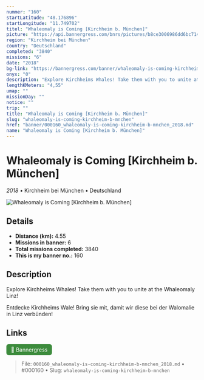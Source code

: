 ```yaml
---
nummer: "160"
startLatitude: "48.176896"
startLongitude: "11.749702"
titel: "Whaleomaly is Coming [Kirchheim b. München]"
picture: "https://api.bannergress.com/bnrs/pictures/b8ce3006986dd6bc714822b7960454d9"
region: "Kirchheim bei München"
country: "Deutschland"
completed: "3840"
missions: "6"
date: "2018"
bg-link: "https://bannergress.com/banner/whaleomaly-is-coming-kirchheim-b-m%C3%BCnchen-79bc"
onyx: "0"
description: "Explore Kirchheims Whales! Take them with you to unite at the Whaleomaly Linz!\n\nEntdecke Kirchheims Wale! Bring sie mit, damit wir diese bei der Walomalie in Linz verbünden!"
lengthKMeters: "4,55"
umap: ""
missionDay: ""
notice: ""
trip: ""
title: "Whaleomaly is Coming [Kirchheim b. München]"
slug: "whaleomaly-is-coming-kirchheim-b-mnchen"
href: "banner/000160_whaleomaly-is-coming-kirchheim-b-mnchen_2018.md"
name: "Whaleomaly is Coming [Kirchheim b. München]"
---
```

# Whaleomaly is Coming [Kirchheim b. München]

*2018* • Kirchheim bei München • Deutschland

![Whaleomaly is Coming [Kirchheim b. München]](https://api.bannergress.com/bnrs/pictures/b8ce3006986dd6bc714822b7960454d9)



## Details
- **Distance (km):** 4.55
- **Missions in banner:** 6
- **Total missions completed:** 3840
- **This is my banner no.:** 160



## Description
Explore Kirchheims Whales! Take them with you to unite at the Whaleomaly Linz!

Entdecke Kirchheims Wale! Bring sie mit, damit wir diese bei der Walomalie in Linz verbünden!



## Links
<a href="https://bannergress.com/banner/whaleomaly-is-coming-kirchheim-b-m%C3%BCnchen-79bc" target="_blank" style="display:inline-block;margin-right:8px;padding:6px 12px;background:#3c8b3c;color:#fff;text-decoration:none;border-radius:6px;">🔗 Bannergress</a>



> File: `000160_whaleomaly-is-coming-kirchheim-b-mnchen_2018.md`
> • #000160
> • Slug: `whaleomaly-is-coming-kirchheim-b-mnchen`
